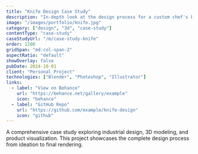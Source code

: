 ```yaml
---
title: "Knife Design Case Study"
description: "In-depth look at the design process for a custom chef's knife. From concept sketches to final 3D render."
image: "/images/portfolio/knife.jpg"
category: ["design", "3d", "case-study"]
contentType: "case-study"
caseStudyUrl: "/m/case-study-knife"
order: 1200
gridSpan: "md:col-span-2"
aspectRatio: "default"
showOverlay: false
pubDate: 2024-10-01
client: "Personal Project"
technologies: ["Blender", "Photoshop", "Illustrator"]
links:
  - label: "View on Behance"
    url: "https://behance.net/gallery/example"
    icon: "behance"
  - label: "GitHub Repo"
    url: "https://github.com/example/knife-design"
    icon: "github"
---
```


A comprehensive case study exploring industrial design, 3D modeling, and product visualization. This project showcases the complete design process from ideation to final rendering.
